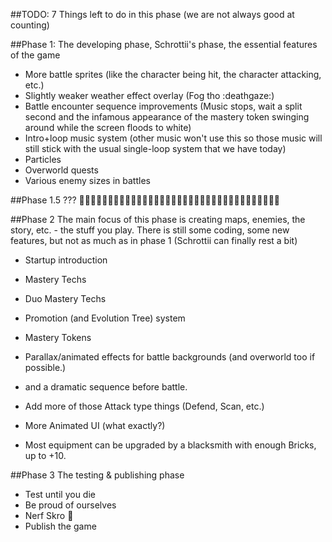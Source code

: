 ﻿##TODO:
7 Things left to do in this phase
(we are not always good at counting)

##Phase 1:
The developing phase, Schrottii's phase, the essential features of the game

- More battle sprites (like the character being hit, the character attacking, etc.)
- Slightly weaker weather effect overlay (Fog tho :deathgaze:)
- Battle encounter sequence improvements (Music stops, wait a split second and the infamous appearance of the mastery token swinging around while the screen floods to white)
- Intro+loop music system (other music won't use this so those music will still stick with the usual single-loop system that we have today)
- Particles
- Overworld quests
- Various enemy sizes in battles


##Phase 1.5
???
🤔🤔🤔🤔🤔🤔🤔🤔🤔🤔🤔🤔🤔🤔🤔🤔🤔🤔🤔🤔🤔🤔🤔🤔🤔🤔🤔🤔🤔🤔🤔🤔🤔🤔🤔



##Phase 2
The main focus of this phase is creating maps, enemies, the story, etc. - the stuff you play.
There is still some coding, some new features, but not as much as in phase 1 (Schrottii can finally rest a bit)

- Startup introduction

- Mastery Techs
- Duo Mastery Techs

- Promotion (and Evolution Tree) system
- Mastery Tokens

- Parallax/animated effects for battle backgrounds (and overworld too if possible.)
- and a dramatic sequence before battle.

- Add more of those Attack type things (Defend, Scan, etc.)
- More Animated UI (what exactly?)
- Most equipment can be upgraded by a blacksmith with enough Bricks, up to +10.


##Phase 3
The testing & publishing phase

- Test until you die
- Be proud of ourselves
- Nerf Skro 🤔
- Publish the game
